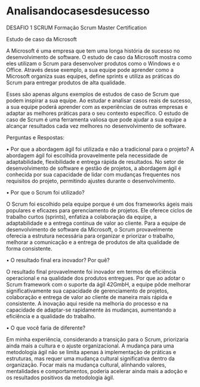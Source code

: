# Analisandocasesdesucesso
DESAFIO 1 SCRUM  Formação Scrum Master Certification


Estudo de caso da Microsoft

A Microsoft é uma empresa que tem uma longa história de sucesso no desenvolvimento de software. O estudo de caso da Microsoft mostra como eles utilizam o Scrum para desenvolver produtos como o Windows e o Office. Através desse exemplo, a sua equipe pode aprender como a Microsoft organiza suas equipes, define sprints e utiliza as práticas do Scrum para entregar produtos de alta qualidade.

Esses são apenas alguns exemplos de estudos de caso de Scrum que podem inspirar a sua equipe. Ao estudar e analisar casos reais de sucesso, a sua equipe poderá aprender com as experiências de outras empresas e adaptar as melhores práticas para o seu contexto específico. O estudo de caso de Scrum é uma ferramenta valiosa que pode ajudar a sua equipe a alcançar resultados cada vez melhores no desenvolvimento de software.

Perguntas e Respostas:

•	Por que a abordagem ágil foi utilizada e não a tradicional para o projeto?
A abordagem ágil foi escolhida provavelmente pela necessidade de adaptabilidade, flexibilidade e entrega rápida de resultados. No setor de desenvolvimento de software e gestão de projetos, a abordagem ágil é conhecida por sua capacidade de lidar com mudanças frequentes nos requisitos do projeto, permitindo ajustes durante o desenvolvimento.

•	Por que o Scrum foi utilizado?

O Scrum foi escolhido pela equipe porque é um dos frameworks ágeis mais populares e eficazes para gerenciamento de projetos. Ele oferece ciclos de trabalho curtos (sprints), enfatiza a colaboração da equipe, a adaptabilidade e a entrega contínua de valor ao cliente. Para a equipe de desenvolvimento de software da Microsoft, o Scrum provavelmente oferecia a estrutura necessária para organizar e priorizar o trabalho, melhorar a comunicação e a entrega de produtos de alta qualidade de forma consistente.

•	O resultado final era inovador? Por quê?

O resultado final provavelmente foi inovador em termos de eficiência operacional e na qualidade dos produtos entregues. Por que ao adotar o Scrum framework com o suporte da ágil 42GmbH, a equipe pôde melhorar significativamente sua capacidade de gerenciamento de projetos, colaboração e entrega de valor ao cliente de maneira mais rápida e consistente. A inovação aqui reside na melhoria do processo e na capacidade de adaptar-se rapidamente às mudanças, aumentando a eficiência e a qualidade do trabalho.

•	O que você faria de diferente?

Em minha experiência, considerando a transição para o Scrum, priorizaria ainda mais a cultura e o ajuste organizacional. A mudança para uma metodologia ágil não se limita apenas à implementação de práticas e estruturas, mas requer uma mudança cultural significativa dentro da organização. Focar mais na mudança cultural, alinhando valores, mentalidades e comportamentos, poderia acelerar ainda mais a adoção e os resultados positivos da metodologia ágil.

